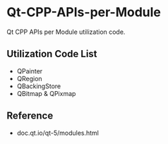 # Qt-CPP-APIs-per-Module

Qt CPP APIs per Module utilization code.

## Utilization Code List

- QPainter
- QRegion
- QBackingStore
- QBitmap & QPixmap

## Reference

- doc.qt.io/qt-5/modules.html
